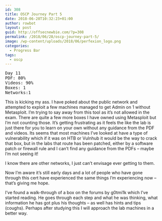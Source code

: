 ```yaml
---
id: 308
title: OSCP Journey Part 5
date: 2018-06-28T10:32:23+01:00
author: rowbot
layout: post
guid: http://offsecnewbie.com/?p=308
permalink: /2018/06/28/oscp-journey-part-5/
image: /wp-content/uploads/2018/06/perfexion_logo.png
categories:
  - Progress Bar
tags:
  - oscp
---
```

<pre class="hljs">Day 11
PDF: 80%
Videos: 90%
Boxes: 1
Networks:1</pre>

This is kicking my ass. I have poked about the public network and attempted to exploit a few machines managed to get Admin on 1 without Metasploit. I&#8217;m trying to say away from this tool as it&#8217;s not allowed in the exam. There are quite a few more boxes I have owned using Metasploit but I&#8217;m not counting those. It&#8217;s getting frustrating as it feels the like the lab is just there for you to learn on your own without any guidance from the PDF and videos. Its seems that most machines I&#8217;ve looked at have a type of vulnerability which if it was on HTB or Vulnhub it would be the way to crack that box, but in the labs that route has been patched, either by a software patch or firewall rule and I can&#8217;t find any guidance from the PDFs &#8211; maybe I&#8217;m not seeing it!

I know there are other networks, I just can&#8217;t envisage ever getting to them.

Now I&#8217;m aware it&#8217;s still early days and a lot of people who have gone through this cert have experienced the same things I&#8217;m experiencing now &#8211; that&#8217;s giving me hope.

I&#8217;ve found a walk-through of a box on the forums by g0tmi1k which I&#8217;ve started reading. He goes through each step and what he was thinking, what information he has got plus his thoughts &#8211; as well has hints and tips (coughs). Perhaps after studying this I will approach the lab machines in a better way.